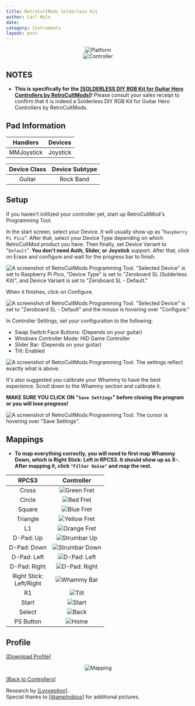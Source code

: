 ```yaml
---
title: RetroCultMods Solderless Kit
author: Carl Mylo
date: 
category: Instruments
layout: post
---
```


<div align="center"> <img src="https://raw.githubusercontent.com/hmxmilohax/rb3-pc/main/assets/images/instruments/plat/rcm.png" alt="Platform" title="Platform"></div>

<div align="center"> <img src="https://raw.githubusercontent.com/hmxmilohax/rb3-pc/main/assets/images/instruments/cont/rcmgtrs.png" alt="Controller" title="Controller"></div>

## NOTES

* **This is specifically for the** [**[SOLDERLESS DIY RGB Kit for Guitar Hero Controllers by RetroCultMods]**](https://www.etsy.com/listing/1505287559/solderless-diy-rgb-kit-for-guitar-hero)**!** Please consult your sales receipt to confirm that it is indeed a Solderless DIY RGB Kit for Guitar Hero Controllers by RetroCultMods.

## Pad Information

| Handlers | Devices |
|:------------------:|:---------------------:|
| MMJoystick | Joystick |

| Device Class | Device Subtype |
|:------------------:|:---------------------:|
| Guitar | Rock Band |

## Setup

If you haven't initlized your controller yet, start up RetroCultMod's Programming Tool.

In the start screen, select your Device. It will usually show up as "`Raspberry Pi Pico`".
After that, select your Device Type depending on which RetroCultMod product you have.
Then finally, set Device Variant to "`Default`". **You don't need Auth, Slider, or Joystick** support.
After that, click on Erase and configure and wait for the progress bar to finish.

![A screenshot of RetroCultMods Programming Tool. "Selected Device" is set to Raspberry Pi Pico, "Device Type" is set to "Zeroboard SL (Solderless Kit)", and Device Variant is set to "Zeroboard SL - Default."](https://raw.githubusercontent.com/hmxmilohax/rb3-pc/main/assets/images/instruments/xtra/rcmpt/initsl.png "RetroCultMods Programming Tool")

When it finishes, click on Configure.

![A screenshot of RetroCultMods Programming Tool. "Selected Device" is set to "Zeroboard SL - Default" and the mouse is hovering over "Configure."](https://raw.githubusercontent.com/hmxmilohax/rb3-pc/main/assets/images/instruments/xtra/rcmpt/seldevsl.png "RetroCultMods Programming Tool")

In Controller Settings, set your configuration to the following:
* Swap Switch Face Buttons: (Depends on your guitar)
* Windows Controller Mode: HID Game Controller
* Slider Bar: (Depends on your guitar)
* Tilt: Enabled

![A screenshot of RetroCultMods Programming Tool. The settings reflect exactly what is above.](https://raw.githubusercontent.com/hmxmilohax/rb3-pc/main/assets/images/instruments/xtra/rcmpt/consetsl.png "RetroCultMods Programming Tool")

It's also suggested you calibrate your Whammy to have the best experience. Scroll down to the Whammy section and calibrate it.

**MAKE SURE YOU CLICK ON "`Save Settings`" before closing the program or you will lose progress!**

![A screenshot of RetroCultMods Programming Tool. The cursor is hovering over "Save Settings".](https://raw.githubusercontent.com/hmxmilohax/rb3-pc/main/assets/images/instruments/xtra/rcmpt/savesl.png "RetroCultMods Programming Tool")

## Mappings

* **To map everything correctly, you will need to first map Whammy Down, which is Right Stick: Left in RPCS3. It should show up as X-. After mapping it, click `"Filter Noise"` and map the rest.**

| **RPCS3**          | **Controller** |
|:------------------:|:---------------------:|
| Cross | ![Green Fret](https://raw.githubusercontent.com/hmxmilohax/rb3-pc/main/assets/images/btns/gtrs/gf.png "Green Fret") |
| Circle | ![Red Fret](https://raw.githubusercontent.com/hmxmilohax/rb3-pc/main/assets/images/btns/gtrs/rf.png "Red Fret") |
| Square | ![Blue Fret](https://raw.githubusercontent.com/hmxmilohax/rb3-pc/main/assets/images/btns/gtrs/bf.png "Blue Fret") |
| Triangle | ![Yellow Fret](https://raw.githubusercontent.com/hmxmilohax/rb3-pc/main/assets/images/btns/gtrs/yf.png "Yellow Fret") |
| L1 | ![Orange Fret](https://raw.githubusercontent.com/hmxmilohax/rb3-pc/main/assets/images/btns/gtrs/of.png "Orange Fret") |
| D-Pad: Up | ![Strumbar Up](https://raw.githubusercontent.com/hmxmilohax/rb3-pc/main/assets/images/btns/gtrs/sbu.png "Strumbar Up") |
| D-Pad: Down | ![Strumbar Down](https://raw.githubusercontent.com/hmxmilohax/rb3-pc/main/assets/images/btns/gtrs/sbd.png "Strumbar Down") |
| D-Pad: Left | ![D-Pad: Left](https://raw.githubusercontent.com/hmxmilohax/rb3-pc/main/assets/images/btns/gtrs/dpl.png "D-Pad: Left") |
| D-Pad: Right | ![D-Pad: Right](https://raw.githubusercontent.com/hmxmilohax/rb3-pc/main/assets/images/btns/gtrs/dpr.png "D-Pad: Right") |
| Right Stick: <br/> Left/Right | ![Whammy Bar](https://raw.githubusercontent.com/hmxmilohax/rb3-pc/main/assets/images/btns/gtrs/wb.png "Whammy Bar") |
| R1 | ![Tilt](https://raw.githubusercontent.com/hmxmilohax/rb3-pc/main/assets/images/btns/gtrs/ts.png "Tilt") |
| Start | ![Start](https://raw.githubusercontent.com/hmxmilohax/rb3-pc/main/assets/images/btns/ctrls/360/start.png "Start") |
| Select | ![Back](https://raw.githubusercontent.com/hmxmilohax/rb3-pc/main/assets/images/btns/ctrls/360/back.png "Back") |
| PS Button | ![Home](https://raw.githubusercontent.com/hmxmilohax/rb3-pc/main/assets/images/btns/gtrs/home.png "Home") |

## Profile

[[Download Profile]](https://github.com/hmxmilohax/rb3-pc/raw/main/instrument-repo/RetroCultMods%20Solderless%20Kit.7z)

<div align="center"> <img src="https://raw.githubusercontent.com/hmxmilohax/rb3-pc/main/assets/images/instruments/maps/rcmslmapping.png" alt="Mapping" title="Mapping"></div>

[[Back to Controllers]](https://rb3pc.milohax.org/english/controllers/)

Research by [[Lynxeption]](https://www.youtube.com/@Lynxeption).  
Special thanks to [[@amphobius]](https://twitter.com/amphobius) for additional pictures.